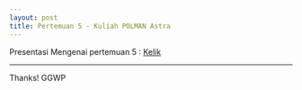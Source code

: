 ```yaml
---
layout: post
title: Pertemuan 5 - Kuliah POLMAN Astra
---
```


Presentasi Mengenai pertemuan 5 : <a href="http://tennosys.github.io/slide/ws.html">Kelik</a>
 
-----

Thanks!
GGWP
